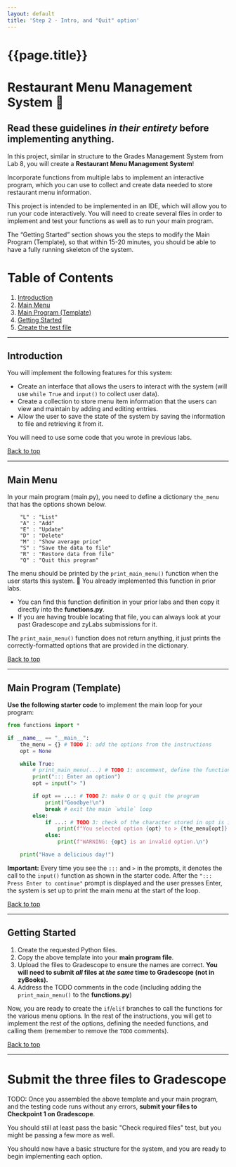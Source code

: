 ```yaml
---
layout: default
title: 'Step 2 - Intro, and "Quit" option'
---
```


# {{page.title}}

# Restaurant Menu Management System 📝

## Read these guidelines _in their entirety_ before implementing anything.

In this project, similar in structure to the Grades Management System from Lab 8, you will create a **Restaurant Menu Management System**!

Incorporate functions from multiple labs to implement an interactive program, which you can use to collect and create data needed to store restaurant menu information.

This project is intended to be implemented in an IDE, which will allow you to run your code interactively.
You will need to create several files in order to implement and test your functions as well as to run your main program.

The “Getting Started” section shows you the steps to modify the Main Program (Template), so that within 15-20 minutes, you should be able to have a fully running skeleton of the system.

# Table of Contents
1. [Introduction](#introduction)
1. [Main Menu](#mainmenu)
1. [Main Program (Template)](#maintemplate)
1. [Getting Started](#gettingstarted)
1. [Create the test file](#testfile)

---

## Introduction <a name="introduction"></a>

You will implement the following features for this system:

* Create an interface that allows the users to interact with the system (will use `while True` and `input()` to collect user data).
* Create a collection to store menu item information that the users can view and maintain by adding and editing entries.
* Allow the user to save the state of the system by saving the information to file and retrieving it from it.

You will need to use some code that you wrote in previous labs.


[Back to top](#top)

---


## Main Menu <a name="mainmenu"></a>

In your main program (main.py), you need to define a dictionary `the_menu` that has the options shown below.
```
    "L" : "List"
    "A" : "Add"
    "E" : "Update"
    "D" : "Delete"
    "M" : "Show average price"
    "S" : "Save the data to file"
    "R" : "Restore data from file"
    "Q" : "Quit this program"
```

The menu should be printed by the `print_main_menu()` function when the user starts this system.
🎊 You already implemented this function in prior labs.

* You can find this function definition in your prior labs and then copy it directly into the  **functions.py**.
* If you are having trouble locating that file, you can always look at your past Gradescope and zyLabs submissions for it.

The `print_main_menu()` function does not return anything, it just prints the correctly-formatted options that are provided in the dictionary.

[Back to top](#top)

---

## Main Program (Template) <a name="maintemplate"></a>

**Use the following starter code** to implement the main loop for your program:

```python
from functions import *

if __name__ == "__main__":
    the_menu = {} # TODO 1: add the options from the instructions
    opt = None

    while True:
        # print_main_menu(...) # TODO 1: uncomment, define the function, and call with the menu as an argument
        print("::: Enter an option")
        opt = input("> ")

        if opt == ...: # TODO 2: make Q or q quit the program
            print("Goodbye!\n")
            break # exit the main `while` loop
        else:
            if ...: # TODO 3: check of the character stored in opt is in the_menu dictionary
                print(f"You selected option {opt} to > {the_menu[opt]}.")
            else:
                print(f"WARNING: {opt} is an invalid option.\n")

    print("Have a delicious day!")
```

**Important:** Every time you see the `:::` and `>` in the prompts, it denotes the call to the `input()` function as shown in the starter code. After the `"::: Press Enter to continue"` prompt is displayed and the user presses Enter, the system is set up to print the main menu at the start of the loop.

[Back to top](#top)

---

## Getting Started <a name="gettingstarted"></a>

1. Create the requested Python files.
1. Copy the above template into your **main program file**.
1. Upload the files to Gradescope to ensure the names are correct. **You will need to submit _all_ files at _the same_ time to Gradescope (not in zyBooks).**
1. Address the TODO comments in the code (including adding the `print_main_menu()` to the **functions.py**)

Now, you are ready to create the `if`/`elif` branches to call the functions for the various menu options. 
In the rest of the instructions, you will get to implement the rest of the options, defining the needed functions, and calling them (remember to remove the `TODO` comments).

[Back to top](#top)

---


# Submit the three files to Gradescope

TODO: Once you assembled the above template and your main program, and the testing code runs without any errors, **submit your files to Checkpoint 1 on Gradescope**.  

You should still at least pass the basic "Check required files" test, but you might be passing a few more as well.

You should now have a basic structure for the system, and you are ready to begin implementing each option.

